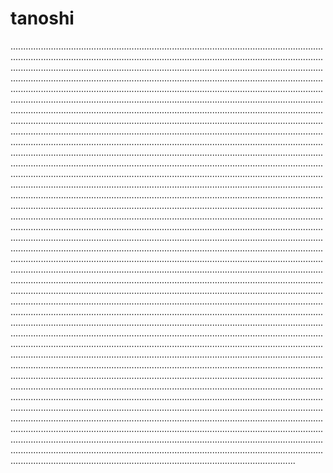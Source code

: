 # tanoshi

.....................................................................................................................................................................................................................................................................................................................................................................................................................................................................................................................................................................................................................................................................................................................................................................................................................................................................................................................................................................................................................................................................................................................................................................................................................................................................................................................................................................................................................................................................................................................................................................................................................................................................................................................................................................................................................................................................................................................................................................................................................................................................................................................................................................................................................................................................................................................................................................................................................................................................................................................................................................................................................................................................................................................................................................................................................................................................................................................................................................................................................................................................................................................................................................................................................................................................................................................................................................................................................................................................................................................................................................................................................................................................................................................................................................................................................................................................................................................................................................................................................................................................................................................................................................................................................................................................................................................................................................................................................................................................................................................................................................................................................................................................................................................................................................................................................................................................................................................................................................................................................................................................................................................................................